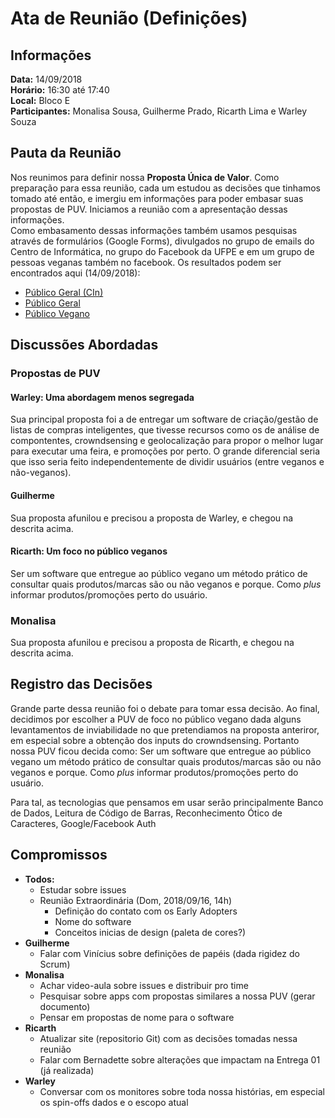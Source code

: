 # Ata de Reunião (Definições)

## Informações
**Data:** 14/09/2018  
**Horário:** 16:30 até 17:40  
**Local:** Bloco E  
**Participantes:** Monalisa Sousa, Guilherme Prado, Ricarth Lima e Warley Souza  


## Pauta da Reunião
Nos reunimos para definir nossa **Proposta Única de Valor**. Como preparação para essa reunião, cada um estudou as decisões que tinhamos tomado até então, e imergiu em informações para poder embasar suas propostas de PUV. Iniciamos a reunião com a apresentação dessas informações.  
Como embasamento dessas informações também usamos pesquisas através de formulários (Google Forms), divulgados no grupo de emails do Centro de Informática, no grupo do Facebook da UFPE e em um grupo de pessoas veganas também no facebook. Os resultados podem ser encontrados aqui (14/09/2018):
- [Público Geral (CIn)](https://docs.google.com/spreadsheets/d/1463FYpAdL8OkHsnFbAfysbV6gd-fzZe5khUM0L9cyvQ/edit?usp=sharing)
- [Público Geral](https://docs.google.com/spreadsheets/d/1qfiJz4kCz_MxVJVrNbxC9NyPa6X6ORXz-6KQmrQ_Oxw/edit?usp=sharing)
- [Público Vegano](https://docs.google.com/spreadsheets/d/1jmPaownoZHLAo3sVHkxiBq_r6XL7HKaCP0T3lF-wF9I/edit?usp=sharing)

## Discussões Abordadas

### Propostas de PUV
#### Warley: Uma abordagem menos segregada
Sua principal proposta foi a de entregar um software de criação/gestão de listas de compras inteligentes, que tivesse recursos como os de análise de compontentes, crowndsensing e geolocalização para propor o melhor lugar para executar uma feira, e promoções por perto. O grande diferencial seria que isso seria feito independentemente de dividir usuários (entre veganos e não-veganos).

#### Guilherme
Sua proposta afunilou e precisou a proposta de Warley, e chegou na descrita acima.

#### Ricarth: Um foco no público veganos
Ser um software que entregue ao público vegano um método prático de consultar quais produtos/marcas são ou não veganos e porque. Como *plus* informar produtos/promoções perto do usuário.

### Monalisa
Sua proposta afunilou e precisou a proposta de Ricarth, e chegou na descrita acima.

## Registro das Decisões
Grande parte dessa reunião foi o debate para tomar essa decisão. Ao final, decidimos por escolher a PUV de foco no público vegano dada alguns levantamentos de inviabilidade no que pretendiamos na proposta anteriror, em especial sobre a obtenção dos inputs do crowndsensing.
Portanto nossa PUV ficou decida como:
  Ser um software que entregue ao público vegano um método prático de consultar quais produtos/marcas são ou não veganos e porque. Como *plus* informar produtos/promoções perto do usuário.

Para tal, as tecnologias que pensamos em usar serão principalmente Banco de Dados, Leitura de Código de Barras, Reconhecimento Ótico de Caracteres, Google/Facebook Auth

## Compromissos
- **Todos:**
  - Estudar sobre issues
  - Reunião Extraordinária (Dom, 2018/09/16, 14h)
    - Definição do contato com os Early Adopters
    - Nome do software
    - Conceitos inicias de design (paleta de cores?)
- **Guilherme**
  - Falar com Vinícius sobre definições de papéis (dada rigidez do Scrum)
- **Monalisa**
  - Achar video-aula sobre issues e distribuir pro time
  - Pesquisar sobre apps com propostas similares a nossa PUV (gerar documento)
  - Pensar em propostas de nome para o software
- **Ricarth**
  - Atualizar site (repositorio Git) com as decisões tomadas nessa reunião
  - Falar com Bernadette sobre alterações que impactam na Entrega 01 (já realizada)
- **Warley**
  - Conversar com os monitores sobre toda nossa histórias, em especial os spin-offs dados e o escopo atual
